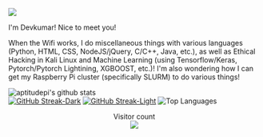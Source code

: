 <!--### Hi there 👋-->

<!--
**aptitudepi/aptitudepi** is a ✨ _special_ ✨ repository because its `README.md` (this file) appears on your GitHub profile.
![](https://komarev.com/ghpvc/?username=aptitudepi)
Here are some ideas to get you started:

- 🔭 I’m currently working on ...
- 🌱 I’m currently learning ...
- 👯 I’m looking to collaborate on ...
- 🤔 I’m looking for help with ...
- 💬 Ask me about ...
- 📫 How to reach me: ...
- 😄 Pronouns: ...
- ⚡ Fun fact: ...
-->

![](https://media.giphy.com/media/mW05nwEyXLP0Y/giphy.gif)

I'm Devkumar! Nice to meet you!

When the Wifi works, I do miscellaneous things with various languages (Python, HTML, CSS, NodeJS/jQuery, C/C++, Java, etc.), as well as Ethical Hacking in Kali Linux and Machine Learning (using Tensorflow/Keras, Pytorch/Pytorch Lightining, XGBOOST, etc.)! I'm also wondering how I can get my Raspberry Pi cluster (specifically SLURM) to do various things!

![aptitudepi's github stats](https://github-readme-stats.vercel.app/api?username=aptitudepi&theme=transparent)
<br>
[![GitHub Streak-Dark](https://github-readme-streak-stats.herokuapp.com?user=aptitudepi&theme=github-dark-blue&ring=0000FF&fire=0000FF&sideLabels=FFFFFF&currStreakLabel=FFFFFF&stroke=0000FF&border=FFFFFF&dates=FFFFFF#gh-dark-mode-only)](https://git.io/streak-stats#gh-dark-mode-only)
[![GitHub Streak-Light](https://github-readme-streak-stats.herokuapp.com?user=aptitudepi&theme=github-light-blue&background=FFFFFF&ring=0000FF&fire=0000FF&sideLabels=0000FF&currStreakLabel=0000FF&stroke=0000FF&border=000000&dates=0000FF#gh-light-mode-only)](https://git.io/streak-stats#gh-light-mode-only)
![Top Languages](https://github-readme-stats.vercel.app/api/top-langs/?username=aptitudepi&theme=transparent)
<br>
<p align="center"> 
  Visitor count<br>
  <img src="https://profile-counter.glitch.me/aptitudepi/count.svg" />
</p>
